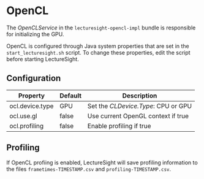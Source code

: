 # OpenCL

The _OpenCLService_ in the `lecturesight-opencl-impl` bundle is responsible for initializing the GPU.

OpenCL is configured through Java system properties that are set in the `start_lecturesight.sh` script. To change these properties, edit the script before starting LectureSight.

## Configuration

| Property                                   | Default   | Description |
|---------------------------------------|-----------|-------------------------------------------|
| ocl.device.type | GPU | Set the _CLDevice.Type_: CPU or GPU
| ocl.use.gl | false | Use current OpenGL context if true
| ocl.profiling | false | Enable profiling if true

## Profiling

If OpenCL profiing is enabled, LectureSight will save profiling information to the files `frametimes-TIMESTAMP.csv` and `profiling-TIMESTAMP.csv`.
